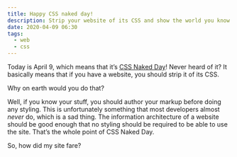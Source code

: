 ```yaml
---
title: Happy CSS naked day!
description: Strip your website of its CSS and show the world you know what you’re doing
date: 2020-04-09 06:30
tags:
  - web
  - css
---
```


Today is April 9, which means that it’s [CSS Naked Day](https://css-naked-day.github.io)! Never heard of it? It basically means that if you have a website, you should strip it of its CSS.

Why on earth would you do that?

Well, if you know your stuff, you should author your markup before doing any styling. This is unfortunately something that most developers almost _never_ do, which is a sad thing. The information architecture of a website should be good enough that no styling should be required to be able to use the site. That’s the whole point of CSS Naked Day.

So, how did my site fare?
